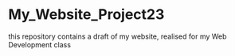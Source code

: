 # My_Website_Project23
this repository contains a draft of my website, realised for my Web Development class
